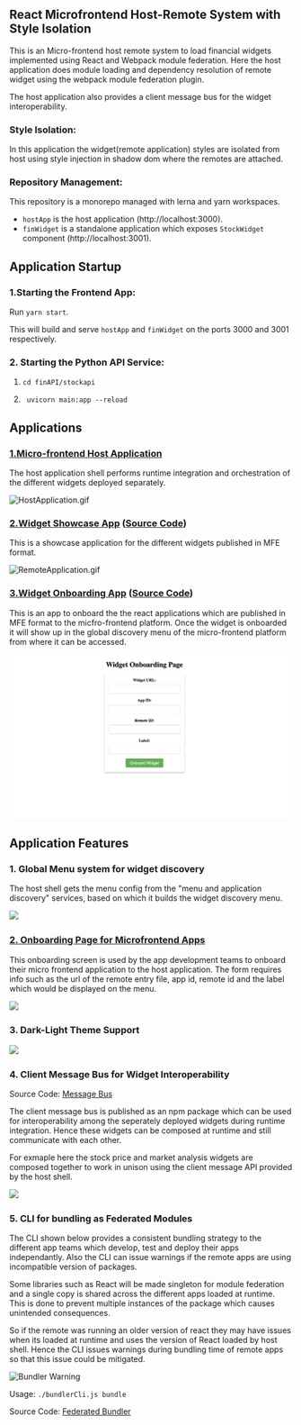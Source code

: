 ## React Microfrontend Host-Remote System with Style Isolation

This is an Micro-frontend host remote system to load financial widgets implemented using React and Webpack module federation. Here the host application does module loading and dependency resolution of remote widget using the webpack module federation plugin.

The host application also provides a client message bus for the widget interoperability.

### Style Isolation:
In this application the widget(remote application) styles are isolated from host using style injection in shadow dom where the remotes are attached.

### Repository Management: 
This repository is a monorepo managed with lerna and yarn workspaces.

- `hostApp` is the host application (http://localhost:3000).
- `finWidget` is a standalone application which exposes `StockWidget` component (http://localhost:3001).

## Application Startup

### 1.Starting the Frontend App:

Run `yarn start`.

This will build and serve `hostApp` and `finWidget` on the ports 3000 and 3001 respectively.

### 2. Starting the Python API Service:

1. `cd finAPI/stockapi`

2. ` uvicorn main:app --reload`

## Applications

### [1.Micro-frontend Host Application](https://madhavms.github.io/react-host-remote/)

The host application shell performs runtime integration and orchestration of the different widgets deployed separately.

![HostApplication.gif](https://github.com/madhavms/react-host-remote/blob/main/img/HostApplication.gif)

### [2.Widget Showcase App](https://madhavms.github.io/remote-widgets/) ([Source Code](https://github.com/madhavms/remote-widgets))

This is a showcase application for the different widgets published in MFE format.

![RemoteApplication.gif](https://github.com/madhavms/react-host-remote/blob/main/img/WidgetShowcaseApp.gif)

### [3.Widget Onboarding App](https://madhavms.github.io/onboarding-app/) ([Source Code](https://github.com/madhavms/remote-widgets))

This is an app to onboard the the react applications which are published in MFE format to the micfro-frontend platform. Once the widget is onboarded it will show up in the global discovery menu of the micro-frontend platform from where it can be accessed.

![OboardingApp.png](https://github.com/madhavms/onboarding-app/blob/main/Img/OboardingApp.png)

## Application Features

### 1. Global Menu system for widget discovery

The host shell gets the menu config from the "menu and application discovery" services, based on which it builds the widget discovery menu.

![](https://github.com/madhavms/react-host-remote/blob/main/img/HostApplication.gif)

### [2. Onboarding Page for Microfrontend Apps](https://madhavms.github.io/onboarding-app/)

This onboarding screen is used by the app development teams to onboard their micro frontend application to the host application.
The form requires info such as the url of the remote entry file, app id, remote id and the label which would be displayed on the menu.


![](https://github.com/madhavms/react-host-remote/blob/main/img/OnboardingPage.gif)

### 3. Dark-Light Theme Support
![](https://github.com/madhavms/react-host-remote/blob/main/img/DarkMode.gif)

### 4. Client Message Bus for Widget Interoperability
Source Code: [Message Bus](https://github.com/madhavms/react-host-remote/tree/main/message-bus)

The client message bus is published as an npm package which can be used for interoperability among the seperately deployed widgets during runtime integration. Hence these widgets can be composed at runtime and still communicate with each other.

For exmaple here the stock price and market analysis widgets are composed together to work in unison using the client message API provided by the host shell. 

![](https://github.com/madhavms/react-host-remote/blob/main/img/WidgetInteroperability.gif)

### 5. CLI for bundling as Federated Modules

The CLI shown below provides a consistent bundling strategy to the different app teams which develop, test and deploy their apps independantly. Also the CLI can issue warnings if the remote apps are using incompatible version of packages. 

Some libraries such as React will be made singleton for module federation and a single copy is shared across the different apps loaded at runtime. This is done to prevent multiple instances of the package which causes unintended consequences. 

So if the remote was running an older version of react they may have issues when its loaded at runtime and uses the version of React loaded by host shell. Hence the CLI issues warnings during bundling time of remote apps so that this issue could be mitigated.

![Bundler Warning](https://github.com/madhavms/react-host-remote/blob/main/img/BundlerWarning.png)

Usage: `./bundlerCli.js bundle`

Source Code: [Federated Bundler](https://github.com/madhavms/react-host-remote/blob/main/federatedBundler/bundlerCli.js)
